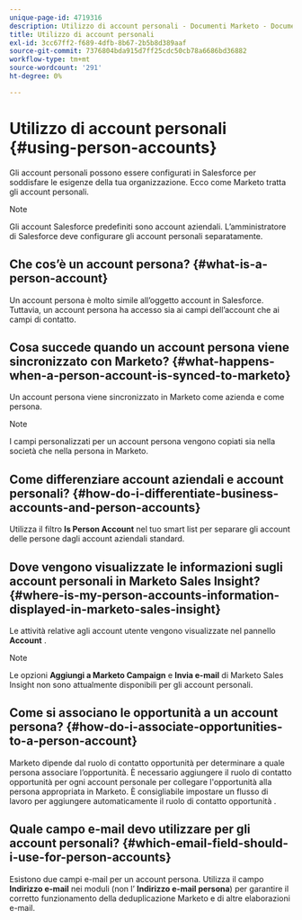 ```yaml
---
unique-page-id: 4719316
description: Utilizzo di account personali - Documenti Marketo - Documentazione del prodotto
title: Utilizzo di account personali
exl-id: 3cc67ff2-f689-4dfb-8b67-2b5b8d389aaf
source-git-commit: 7376804bda915d7ff25cdc50cb78a6686bd36882
workflow-type: tm+mt
source-wordcount: '291'
ht-degree: 0%

---
```


# Utilizzo di account personali {#using-person-accounts}

Gli account personali possono essere configurati in Salesforce per soddisfare le esigenze della tua organizzazione. Ecco come Marketo tratta gli account personali.

>[!NOTE]
>
>Gli account Salesforce predefiniti sono account aziendali. L’amministratore di Salesforce deve configurare gli account personali separatamente.

## Che cos’è un account persona? {#what-is-a-person-account}

Un account persona è molto simile all’oggetto account in Salesforce. Tuttavia, un account persona ha accesso sia ai campi dell’account che ai campi di contatto.

## Cosa succede quando un account persona viene sincronizzato con Marketo? {#what-happens-when-a-person-account-is-synced-to-marketo}

Un account persona viene sincronizzato in Marketo come azienda e come persona.

>[!NOTE]
>
>I campi personalizzati per un account persona vengono copiati sia nella società che nella persona in Marketo.

## Come differenziare account aziendali e account personali? {#how-do-i-differentiate-business-accounts-and-person-accounts}

Utilizza il filtro **Is Person Account** nel tuo smart list per separare gli account delle persone dagli account aziendali standard.

## Dove vengono visualizzate le informazioni sugli account personali in Marketo Sales Insight? {#where-is-my-person-accounts-information-displayed-in-marketo-sales-insight}

Le attività relative agli account utente vengono visualizzate nel pannello **Account** .

>[!NOTE]
>
>Le opzioni **Aggiungi a Marketo Campaign** e **Invia e-mail** di Marketo Sales Insight non sono attualmente disponibili per gli account personali.

## Come si associano le opportunità a un account persona? {#how-do-i-associate-opportunities-to-a-person-account}

Marketo dipende dal ruolo di contatto opportunità per determinare a quale persona associare l’opportunità. È necessario aggiungere il ruolo di contatto opportunità per ogni account personale per collegare l&#39;opportunità alla persona appropriata in Marketo. È consigliabile impostare un flusso di lavoro per aggiungere automaticamente il ruolo di contatto opportunità .

## Quale campo e-mail devo utilizzare per gli account personali? {#which-email-field-should-i-use-for-person-accounts}

Esistono due campi e-mail per un account persona. Utilizza il campo **Indirizzo e-mail** nei moduli (non l’ **Indirizzo e-mail persona**) per garantire il corretto funzionamento della deduplicazione Marketo e di altre elaborazioni e-mail.

